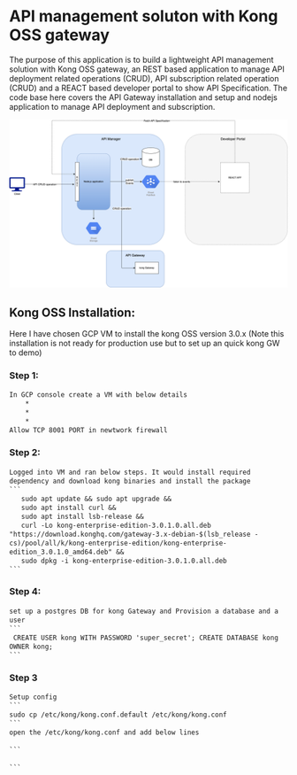 # API management soluton with Kong OSS gateway

The purpose of this application is to build a lightweight API management solution with Kong OSS gateway, an REST based application to manage API deployment related operations (CRUD), API subscription related operation (CRUD) and a REACT based developer portal to show API Specification. 
The code base here covers the API Gateway installation and setup and nodejs application to manage API deployment and subscription.

<div align="center">
    <img src="arch1.png">
</div>

##


## Kong OSS Installation:

Here I have chosen GCP VM to install the kong OSS version 3.0.x (Note this installation is not ready for production use but to set up an quick kong GW to demo)

### Step 1:
    In GCP console create a VM with below details
        *  
        *
        *
    Allow TCP 8001 PORT in newtwork firewall
    
### Step 2:
    Logged into VM and ran below steps. It would install required dependency and download kong binaries and install the package
    ```
       sudo apt update && sudo apt upgrade &&
       sudo apt install curl &&
       sudo apt install lsb-release &&
       curl -Lo kong-enterprise-edition-3.0.1.0.all.deb "https://download.konghq.com/gateway-3.x-debian-$(lsb_release -cs)/pool/all/k/kong-enterprise-edition/kong-enterprise-edition_3.0.1.0_amd64.deb" &&
       sudo dpkg -i kong-enterprise-edition-3.0.1.0.all.deb
    ``` 
### Step 4:
    set up a postgres DB for kong Gateway and Provision a database and a user 
    ```
     CREATE USER kong WITH PASSWORD 'super_secret'; CREATE DATABASE kong OWNER kong;
    ```
    
### Step 3
    Setup config
    ```
    sudo cp /etc/kong/kong.conf.default /etc/kong/kong.conf
    ```
    open the /etc/kong/kong.conf and add below lines

    ```

    ```
